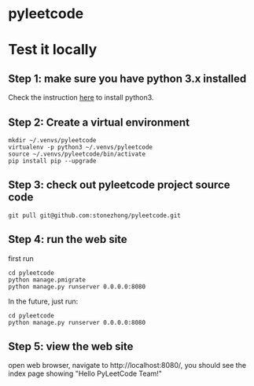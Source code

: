# pyleetcode

# Test it locally
## Step 1: make sure you have python 3.x installed
Check the instruction [here](https://realpython.com/installing-python/) to install python3.

## Step 2: Create a virtual environment
```
mkdir ~/.venvs/pyleetcode
virtualenv -p python3 ~/.venvs/pyleetcode
source ~/.venvs/pyleetcode/bin/activate
pip install pip --upgrade
```
## Step 3: check out pyleetcode project source code
```
git pull git@github.com:stonezhong/pyleetcode.git
```

## Step 4: run the web site
first run
```
cd pyleetcode
python manage.pmigrate
python manage.py runserver 0.0.0.0:8080
```

In the future, just run:
```
cd pyleetcode
python manage.py runserver 0.0.0.0:8080
```

## Step 5: view the web site
open web browser, navigate to http://localhost:8080/, you should see the index page showing "Hello PyLeetCode Team!"

